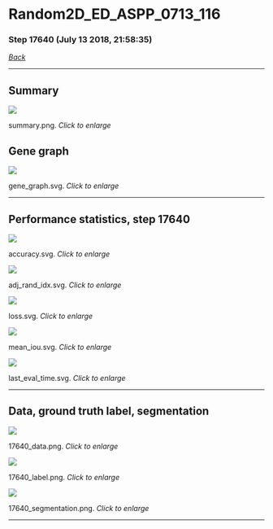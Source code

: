 # Random2D_ED_ASPP_0713_116

### Step 17640 (July 13 2018, 21:58:35)

[_Back_](..)

---

## Summary

<div class="images"><a href="media/summary.png"><img  src="media/summary.png" align="center"></a><p>summary.png. <i>Click to enlarge</i></p></div>

## Gene graph

<div class="images"><a href="media/gene_graph.svg"><img  src="media/gene_graph.svg" align="center"></a><p>gene_graph.svg. <i>Click to enlarge</i></p></div>

---

## Performance statistics, step 17640

<div class="images"><a href="media/accuracy.svg"><img class="mini" src="media/accuracy.svg" align="center"></a><p>accuracy.svg. <i>Click to enlarge</i></p></div>
<div class="images"><a href="media/adj_rand_idx.svg"><img class="mini" src="media/adj_rand_idx.svg" align="center"></a><p>adj_rand_idx.svg. <i>Click to enlarge</i></p></div>
<div class="images"><a href="media/loss.svg"><img class="mini" src="media/loss.svg" align="center"></a><p>loss.svg. <i>Click to enlarge</i></p></div>
<div class="images"><a href="media/mean_iou.svg"><img class="mini" src="media/mean_iou.svg" align="center"></a><p>mean_iou.svg. <i>Click to enlarge</i></p></div>
<div class="images"><a href="media/last_eval_time.svg"><img class="mini" src="media/last_eval_time.svg" align="center"></a><p>last_eval_time.svg. <i>Click to enlarge</i></p></div>

---

## Data, ground truth label, segmentation

<div class="images"><a href="media/17640_data.png"><img class="mini" src="media/17640_data.png" align="center"></a><p>17640_data.png. <i>Click to enlarge</i></p></div>
<div class="images"><a href="media/17640_label.png"><img class="mini" src="media/17640_label.png" align="center"></a><p>17640_label.png. <i>Click to enlarge</i></p></div>
<div class="images"><a href="media/17640_segmentation.png"><img class="mini" src="media/17640_segmentation.png" align="center"></a><p>17640_segmentation.png. <i>Click to enlarge</i></p></div>

---


